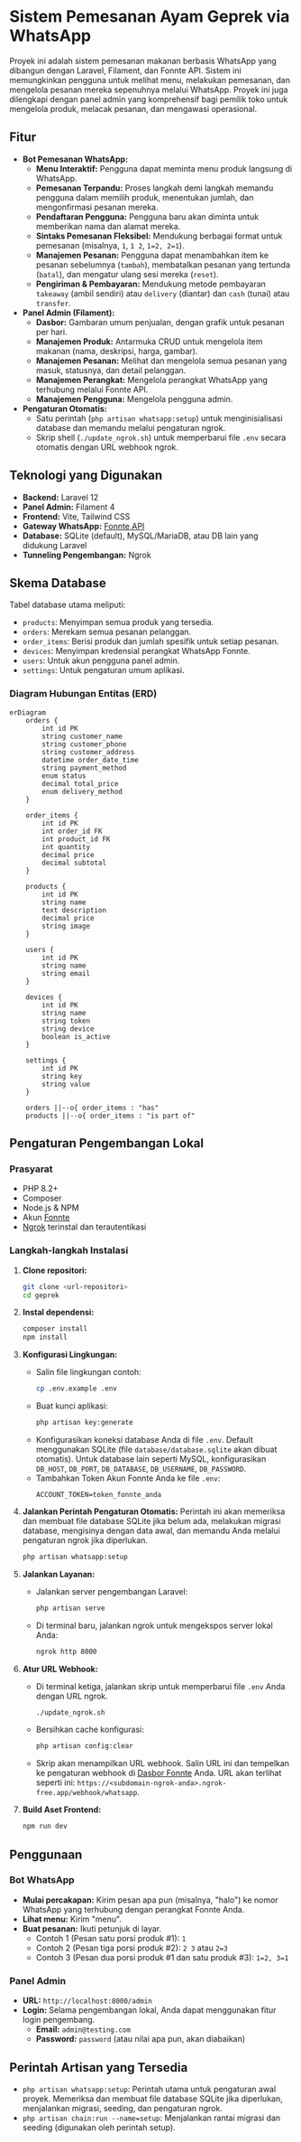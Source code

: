 # Sistem Pemesanan Ayam Geprek via WhatsApp

Proyek ini adalah sistem pemesanan makanan berbasis WhatsApp yang dibangun dengan Laravel, Filament, dan Fonnte API. Sistem ini memungkinkan pengguna untuk melihat menu, melakukan pemesanan, dan mengelola pesanan mereka sepenuhnya melalui WhatsApp. Proyek ini juga dilengkapi dengan panel admin yang komprehensif bagi pemilik toko untuk mengelola produk, melacak pesanan, dan mengawasi operasional.

## Fitur

- **Bot Pemesanan WhatsApp:**
  - **Menu Interaktif:** Pengguna dapat meminta menu produk langsung di WhatsApp.
  - **Pemesanan Terpandu:** Proses langkah demi langkah memandu pengguna dalam memilih produk, menentukan jumlah, dan mengonfirmasi pesanan mereka.
  - **Pendaftaran Pengguna:** Pengguna baru akan diminta untuk memberikan nama dan alamat mereka.
  - **Sintaks Pemesanan Fleksibel:** Mendukung berbagai format untuk pemesanan (misalnya, `1`, `1 2`, `1=2, 2=1`).
  - **Manajemen Pesanan:** Pengguna dapat menambahkan item ke pesanan sebelumnya (`tambah`), membatalkan pesanan yang tertunda (`batal`), dan mengatur ulang sesi mereka (`reset`).
  - **Pengiriman & Pembayaran:** Mendukung metode pembayaran `takeaway` (ambil sendiri) atau `delivery` (diantar) dan `cash` (tunai) atau `transfer`.
- **Panel Admin (Filament):**
  - **Dasbor:** Gambaran umum penjualan, dengan grafik untuk pesanan per hari.
  - **Manajemen Produk:** Antarmuka CRUD untuk mengelola item makanan (nama, deskripsi, harga, gambar).
  - **Manajemen Pesanan:** Melihat dan mengelola semua pesanan yang masuk, statusnya, dan detail pelanggan.
  - **Manajemen Perangkat:** Mengelola perangkat WhatsApp yang terhubung melalui Fonnte API.
  - **Manajemen Pengguna:** Mengelola pengguna admin.
- **Pengaturan Otomatis:**
  - Satu perintah (`php artisan whatsapp:setup`) untuk menginisialisasi database dan memandu melalui pengaturan ngrok.
  - Skrip shell (`./update_ngrok.sh`) untuk memperbarui file `.env` secara otomatis dengan URL webhook ngrok.

## Teknologi yang Digunakan

- **Backend:** Laravel 12
- **Panel Admin:** Filament 4
- **Frontend:** Vite, Tailwind CSS
- **Gateway WhatsApp:** [Fonnte API](https://fonnte.com/)
- **Database:** SQLite (default), MySQL/MariaDB, atau DB lain yang didukung Laravel
- **Tunneling Pengembangan:** Ngrok

## Skema Database

Tabel database utama meliputi:
- `products`: Menyimpan semua produk yang tersedia.
- `orders`: Merekam semua pesanan pelanggan.
- `order_items`: Berisi produk dan jumlah spesifik untuk setiap pesanan.
- `devices`: Menyimpan kredensial perangkat WhatsApp Fonnte.
- `users`: Untuk akun pengguna panel admin.
- `settings`: Untuk pengaturan umum aplikasi.

### Diagram Hubungan Entitas (ERD)

```mermaid
erDiagram
    orders {
        int id PK
        string customer_name
        string customer_phone
        string customer_address
        datetime order_date_time
        string payment_method
        enum status
        decimal total_price
        enum delivery_method
    }

    order_items {
        int id PK
        int order_id FK
        int product_id FK
        int quantity
        decimal price
        decimal subtotal
    }

    products {
        int id PK
        string name
        text description
        decimal price
        string image
    }

    users {
        int id PK
        string name
        string email
    }

    devices {
        int id PK
        string name
        string token
        string device
        boolean is_active
    }

    settings {
        int id PK
        string key
        string value
    }

    orders ||--o{ order_items : "has"
    products ||--o{ order_items : "is part of"
```

## Pengaturan Pengembangan Lokal

### Prasyarat

- PHP 8.2+
- Composer
- Node.js & NPM
- Akun [Fonnte](https://fonnte.com/)
- [Ngrok](https://ngrok.com/) terinstal dan terautentikasi

### Langkah-langkah Instalasi

1.  **Clone repositori:**
    ```bash
    git clone <url-repositori>
    cd geprek
    ```

2.  **Instal dependensi:**
    ```bash
    composer install
    npm install
    ```

3.  **Konfigurasi Lingkungan:**
    - Salin file lingkungan contoh:
      ```bash
      cp .env.example .env
      ```
    - Buat kunci aplikasi:
      ```bash
      php artisan key:generate
      ```
    - Konfigurasikan koneksi database Anda di file `.env`. Default menggunakan SQLite (file `database/database.sqlite` akan dibuat otomatis). Untuk database lain seperti MySQL, konfigurasikan `DB_HOST`, `DB_PORT`, `DB_DATABASE`, `DB_USERNAME`, `DB_PASSWORD`.
    - Tambahkan Token Akun Fonnte Anda ke file `.env`:
      ```
      ACCOUNT_TOKEN=token_fonnte_anda
      ```

4.  **Jalankan Perintah Pengaturan Otomatis:**
    Perintah ini akan memeriksa dan membuat file database SQLite jika belum ada, melakukan migrasi database, mengisinya dengan data awal, dan memandu Anda melalui pengaturan ngrok jika diperlukan.
    ```bash
    php artisan whatsapp:setup
    ```

5.  **Jalankan Layanan:**
    - Jalankan server pengembangan Laravel:
      ```bash
      php artisan serve
      ```
    - Di terminal baru, jalankan ngrok untuk mengekspos server lokal Anda:
      ```bash
      ngrok http 8000
      ```

6.  **Atur URL Webhook:**
    - Di terminal ketiga, jalankan skrip untuk memperbarui file `.env` Anda dengan URL ngrok.
      ```bash
      ./update_ngrok.sh
      ```
    - Bersihkan cache konfigurasi:
      ```bash
      php artisan config:clear
      ```
    - Skrip akan menampilkan URL webhook. Salin URL ini dan tempelkan ke pengaturan webhook di [Dasbor Fonnte](https://fonnte.com/device) Anda. URL akan terlihat seperti ini: `https://<subdomain-ngrok-anda>.ngrok-free.app/webhook/whatsapp`.

7.  **Build Aset Frontend:**
    ```bash
    npm run dev
    ```

## Penggunaan

### Bot WhatsApp

- **Mulai percakapan:** Kirim pesan apa pun (misalnya, "halo") ke nomor WhatsApp yang terhubung dengan perangkat Fonnte Anda.
- **Lihat menu:** Kirim "menu".
- **Buat pesanan:** Ikuti petunjuk di layar.
  - Contoh 1 (Pesan satu porsi produk #1): `1`
  - Contoh 2 (Pesan tiga porsi produk #2): `2 3` atau `2=3`
  - Contoh 3 (Pesan dua porsi produk #1 dan satu produk #3): `1=2, 3=1`

### Panel Admin

- **URL:** `http://localhost:8000/admin`
- **Login:** Selama pengembangan lokal, Anda dapat menggunakan fitur login pengembang.
  - **Email:** `admin@testing.com`
  - **Password:** `password` (atau nilai apa pun, akan diabaikan)

## Perintah Artisan yang Tersedia

- `php artisan whatsapp:setup`: Perintah utama untuk pengaturan awal proyek. Memeriksa dan membuat file database SQLite jika diperlukan, menjalankan migrasi, seeding, dan pengaturan ngrok.
- `php artisan chain:run --name=setup`: Menjalankan rantai migrasi dan seeding (digunakan oleh perintah setup).
